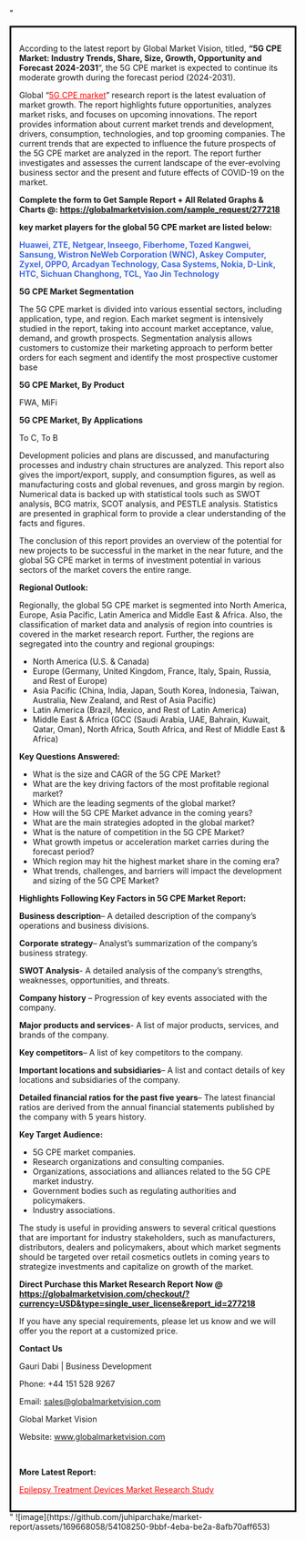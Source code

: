 "<div style='border: 3px solid black; padding: 1em;'>

According to the latest report by Global Market Vision, titled, <strong>“5G CPE Market: Industry Trends, Share, Size, Growth, Opportunity and Forecast 2024-2031</strong>“, the 5G CPE market is expected to continue its moderate growth during the forecast period (2024-2031).

Global “<a style='color: #ff0000;' href='https://globalmarketvision.com/reports/global-5g-cpe-market/277218'>5G CPE market</a>” research report is the latest evaluation of market growth. The report highlights future opportunities, analyzes market risks, and focuses on upcoming innovations. The report provides information about current market trends and development, drivers, consumption, technologies, and top grooming companies. The current trends that are expected to influence the future prospects of the 5G CPE market are analyzed in the report. The report further investigates and assesses the current landscape of the ever-evolving business sector and the present and future effects of COVID-19 on the market.

<strong>Complete the form to Get Sample Report + All Related Graphs &amp; Charts @: <a style='color: #ff0000;' href='https://globalmarketvision.com/sample_request/277218?utm_source=linkedinPulse&utm_medium=SN&utm_campaign=SN'><strong>https://globalmarketvision.com/sample_request/277218</strong></a></strong>

<strong>key market players for the global 5G CPE market are listed below:</strong>

<strong style='color: #4169e1;'>Huawei, ZTE, Netgear, Inseego, Fiberhome, Tozed Kangwei, Sansung, Wistron NeWeb Corporation (WNC), Askey Computer, Zyxel, OPPO, Arcadyan Technology, Casa Systems, Nokia, D-Link, HTC, Sichuan Changhong, TCL, Yao Jin Technology</strong>

<strong>5G CPE Market Segmentation</strong>

The 5G CPE market is divided into various essential sectors, including application, type, and region. Each market segment is intensively studied in the report, taking into account market acceptance, value, demand, and growth prospects. Segmentation analysis allows customers to customize their marketing approach to perform better orders for each segment and identify the most prospective customer base

<strong>5G CPE Market, By Product</strong>

FWA, MiFi

<strong>5G CPE Market, By Applications</strong>

To C, To B

Development policies and plans are discussed, and manufacturing processes and industry chain structures are analyzed. This report also gives the import/export, supply, and consumption figures, as well as manufacturing costs and global revenues, and gross margin by region. Numerical data is backed up with statistical tools such as SWOT analysis, BCG matrix, SCOT analysis, and PESTLE analysis. Statistics are presented in graphical form to provide a clear understanding of the facts and figures.

The conclusion of this report provides an overview of the potential for new projects to be successful in the market in the near future, and the global 5G CPE market in terms of investment potential in various sectors of the market covers the entire range.

<strong>Regional Outlook:</strong>

Regionally, the global 5G CPE market is segmented into North America, Europe, Asia Pacific, Latin America and Middle East &amp; Africa. Also, the classification of market data and analysis of region into countries is covered in the market research report. Further, the regions are segregated into the country and regional groupings:
<ul>
  <li>North America (U.S. &amp; Canada)</li>
  <li>Europe (Germany, United Kingdom, France, Italy, Spain, Russia, and Rest of Europe)</li>
  <li>Asia Pacific (China, India, Japan, South Korea, Indonesia, Taiwan, Australia, New Zealand, and Rest of Asia Pacific)</li>
  <li>Latin America (Brazil, Mexico, and Rest of Latin America)</li>
  <li>Middle East &amp; Africa (GCC (Saudi Arabia, UAE, Bahrain, Kuwait, Qatar, Oman), North Africa, South Africa, and Rest of Middle East &amp; Africa)</li>
</ul>
<strong>Key Questions Answered:</strong>
<ul>
  <li>What is the size and CAGR of the 5G CPE Market?</li>
  <li>What are the key driving factors of the most profitable regional market?</li>
  <li>Which are the leading segments of the global market?</li>
  <li>How will the 5G CPE Market advance in the coming years?</li>
  <li>What are the main strategies adopted in the global market?</li>
  <li>What is the nature of competition in the 5G CPE Market?</li>
  <li>What growth impetus or acceleration market carries during the forecast period?</li>
  <li>Which region may hit the highest market share in the coming era?</li>
  <li>What trends, challenges, and barriers will impact the development and sizing of the 5G CPE Market?</li>
</ul>
<strong>Highlights Following Key Factors in 5G CPE Market Report:</strong>

<strong>Business description</strong>– A detailed description of the company’s operations and business divisions.

<strong>Corporate strategy</strong>– Analyst’s summarization of the company’s business strategy.

<strong>SWOT Analysis</strong>- A detailed analysis of the company’s strengths, weaknesses, opportunities, and threats.

<strong>Company history</strong> – Progression of key events associated with the company.

<strong>Major products and services</strong>- A list of major products, services, and brands of the company.

<strong>Key competitors</strong>– A list of key competitors to the company.

<strong>Important locations and subsidiaries</strong>– A list and contact details of key locations and subsidiaries of the company.

<strong>Detailed financial ratios for the past five years</strong>– The latest financial ratios are derived from the annual financial statements published by the company with 5 years history.

<strong>Key Target Audience:</strong>
<ul>
  <li>5G CPE market companies.</li>
  <li>Research organizations and consulting companies.</li>
  <li>Organizations, associations and alliances related to the 5G CPE market industry.</li>
  <li>Government bodies such as regulating authorities and policymakers.</li>
  <li>Industry associations.</li>
</ul>
The study is useful in providing answers to several critical questions that are important for industry stakeholders, such as manufacturers, distributors, dealers and policymakers, about which market segments should be targeted over retail cosmetics outlets in coming years to strategize investments and capitalize on growth of the market.

<strong>Direct Purchase this Market Research Report Now @ </strong><strong><a style='color: #ff0000;' href='https://globalmarketvision.com/checkout/?currency=USD&type=single_user_license&report_id=277218?utm_source=linkedinPulse&utm_medium=SN&utm_campaign=SN'><strong>https://globalmarketvision.com/checkout/?currency=USD&type=single_user_license&report_id=277218</strong></a></strong>

If you have any special requirements, please let us know and we will offer you the report at a customized price.
<p id='ember58' class='ember-view reader-content-blocks__paragraph'><strong>Contact Us</strong></p>
<p id='ember59' class='ember-view reader-content-blocks__paragraph'>Gauri Dabi | Business Development</p>
<p id='ember60' class='ember-view reader-content-blocks__paragraph'>Phone: +44 151 528 9267</p>
Email: <a href='mailto:sales@globalmarketvision.com'>sales@globalmarketvision.com</a>

Global Market Vision

Website: <a href='http://www.globalmarketvision.com'>www.globalmarketvision.com</a>

&nbsp;

<strong>More Latest Report:</strong>

<a style='color: #ff0000;' href='https://medium.com/@apurvashinde1994/epilepsy-treatment-devices-market-research-study-0543df798252'>Epilepsy Treatment Devices Market Research Study</a>

</div>"
![image](https://github.com/juhiparchake/market-report/assets/169668058/54108250-9bbf-4eba-be2a-8afb70aff653)
